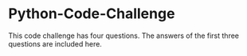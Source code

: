 # Python-Code-Challenge

This code challenge has four questions. The answers of the first three questions are included here.
